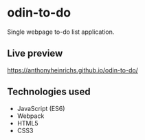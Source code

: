 # odin-to-do
Single webpage to-do list application. 

## Live preview
https://anthonyheinrichs.github.io/odin-to-do/

## Technologies used
* JavaScript (ES6)
* Webpack
* HTML5
* CSS3